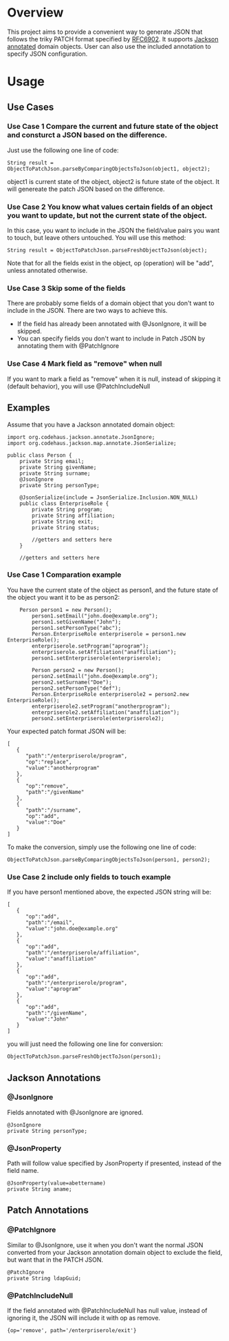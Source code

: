 # Overview
This project aims to provide a convenient way to generate JSON that follows the triky PATCH format specified by <a href='https://tools.ietf.org/html/rfc6902'>RFC6902</a>. 
It supports <a href='https://github.com/FasterXML/jackson-annotations'>Jackson annotated</a> domain objects. User can also use the included annotation to specify JSON configuration. 

# Usage
## Use Cases
### Use Case 1 Compare the current and future state of the object and consturct a JSON based on the difference. 
Just use the following one line of code:
```
String result = ObjectToPatchJson.parseByComparingObjectsToJson(object1, object2);
```
object1 is current state of the object, object2 is future state of the object. It will genereate the patch JSON based on the difference. 

### Use Case 2 You know what values certain fields of an object you want to update, but not the current state of the object.
In this case, you want to include in the JSON the field/value pairs you want to touch, but leave others untouched. 
You will use this method:
```
String result = ObjectToPatchJson.parseFreshObjectToJson(object);
```
Note that for all the fields exist in the object, op (operation) will be "add", unless annotated otherwise. 

### Use Case 3 Skip some of the fields
There are probably some fields of a domain object that you don't want to include in the JSON. There are two ways to achieve this. 
- If the field has already been annotated with @JsonIgnore, it will be skipped. 
- You can specify fields you don't want to include in Patch JSON by annotating them with @PatchIgnore

### Use Case 4 Mark field as "remove" when null
If you want to mark a field as "remove" when it is null, instead of skipping it (default behavior), you will use @PatchIncludeNull

## Examples
Assume that you have a Jackson annotated domain object:
```
import org.codehaus.jackson.annotate.JsonIgnore;
import org.codehaus.jackson.map.annotate.JsonSerialize;

public class Person {
	private String email;
	private String givenName;
	private String surname;
	@JsonIgnore
	private String personType;

	@JsonSerialize(include = JsonSerialize.Inclusion.NON_NULL)
	public class EnterpriseRole {
		private String program;
		private String affiliation;
		private String exit;
		private String status;

		//getters and setters here
	}

	//getters and setters here
```
### Use Case 1 Comparation example
You have the current state of the object as person1, and the future state of the object you want it to be as person2:
```
    Person person1 = new Person();
		person1.setEmail("john.doe@example.org");
		person1.setGivenName("John");
		person1.setPersonType("abc");
		Person.EnterpriseRole enterpriserole = person1.new EnterpriseRole();
		enterpriserole.setProgram("aprogram");
		enterpriserole.setAffiliation("anaffiliation");
		person1.setEnterpriserole(enterpriserole);
		
		Person person2 = new Person();
		person2.setEmail("john.doe@example.org");
		person2.setSurname("Doe");
		person2.setPersonType("def");
		Person.EnterpriseRole enterpriserole2 = person2.new EnterpriseRole();
		enterpriserole2.setProgram("anotherprogram");
		enterpriserole2.setAffiliation("anaffiliation");
		person2.setEnterpriserole(enterpriserole2);
```
Your expected patch format JSON will be:
```
[
   {
      "path":"/enterpriserole/program",
      "op":"replace",
      "value":"anotherprogram"
   },
   {
      "op":"remove",
      "path":"/givenName"
   },
   {
      "path":"/surname",
      "op":"add",
      "value":"Doe"
   }
]
```
To make the conversion, simply use the following one line of code:
```
ObjectToPatchJson.parseByComparingObjectsToJson(person1, person2);
```

### Use Case 2 include only fields to touch example
If you have person1 mentioned above, the expected JSON string will be: 
```
[
   {
      "op":"add",
      "path":"/email",
      "value":"john.doe@example.org"
   },
   {
      "op":"add",
      "path":"/enterpriserole/affiliation",
      "value":"anaffiliation"
   },
   {
      "op":"add",
      "path":"/enterpriserole/program",
      "value":"aprogram"
   },
   {
      "op":"add",
      "path":"/givenName",
      "value":"John"
   }
]
```
you will just need the following one line for conversion:
```
ObjectToPatchJson.parseFreshObjectToJson(person1);
```

## Jackson Annotations
### @JsonIgnore
Fields annotated with @JsonIgnore are ignored. 
```
@JsonIgnore
private String personType;
```

### @JsonProperty
Path will follow value specified by JsonProperty if presented, instead of the field name. 
```
@JsonProperty(value=abettername)
private String aname;
```

## Patch Annotations
### @PatchIgnore
Similar to @JsonIgnore, use it when you don't want the normal JSON converted from your Jackson annotation domain object to exclude the field, but want that in the PATCH JSON. 
```
@PatchIgnore
private String ldapGuid;
```

### @PatchIncludeNull
If the field annotated with @PatchIncludeNull has null value, instead of ignoring it, the JSON will include it with op as remove. 
```
{op='remove', path='/enterpriserole/exit'}
```
